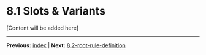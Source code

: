# 8.1 Slots & Variants

[Content will be added here]

---

**Previous:** [index](./index.md) | **Next:** [8.2-root-rule-definition](./8.2-root-rule-definition.md)
